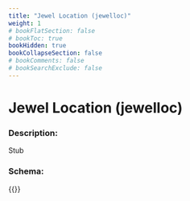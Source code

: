 ```yaml
---
title: "Jewel Location (jewelloc)"
weight: 1
# bookFlatSection: false
# bookToc: true
bookHidden: true
bookCollapseSection: false
# bookComments: false
# bookSearchExclude: false
---
```

# Jewel Location (jewelloc)

### Description:

Stub

### Schema:

{{<github repo="pkZukan/PokeDocs" file="/SV/Flatbuffers/model/jewelloc.fbs" lang="ts">}}